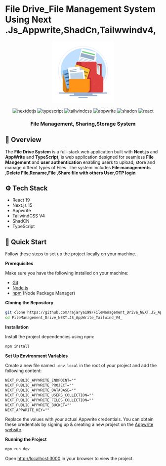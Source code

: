 #  File Drive_File Management System Using Next .Js_Appwrite,ShadCn,Tailwwindv4,
<p align="center">
  <img src="public/assets/images/file4.png" height="200" alt="Alt text" />
</p>
  <div align="center">
     <img src="https://img.shields.io/badge/-Next_JS-black?style=for-the-badge&logoColor=white&logo=nextdotjs&color=000000" alt="nextdotjs" />
    <img src="https://img.shields.io/badge/-TypeScript-black?style=for-the-badge&logoColor=white&logo=typescript&color=3178C6" alt="typescript" />
    <img src="https://img.shields.io/badge/-Tailwind_CSS-black?style=for-the-badge&logoColor=white&logo=tailwindcss&color=06B6D4" alt="tailwindcss" />
    <img src="https://img.shields.io/badge/-Appwrite-black?style=for-the-badge&logoColor=white&logo=appwrite&color=FD366E" alt="appwrite" />
      <img src="https://img.shields.io/badge/-shadcn-black?style=for-the-badge&logoColor=white&logo=shadcn&color=111111" alt="shadcn" />
  <img src="https://img.shields.io/badge/-React-black?style=for-the-badge&logoColor=white&logo=react&color=61DAFB" alt="react" />
  </div>
<h3 align="center">File Management, Sharing,Storage System</h3>




## 🌟 Overview
The **File Drive System** is a full-stack web application built with **Next.js** and  **AppWrite** and **TypeScript**, is web application designed for seamless **File Mangement** and **user authentication**  enabling users to upload, store and manage differnt types of Files. The system includes **File managements** ,**Delete File**,**Rename,File** ,**Share file with others User**,**OTP login**

## <a name="tech-stack">⚙️ Tech Stack</a>

- React 19
- Next.js 15
- Appwrite
- TailwindCSS V4
- ShadCN
- TypeScript
## <a name="quick-start">🤸 Quick Start</a>
Follow these steps to set up the project locally on your machine.

**Prerequisites**

Make sure you have the following installed on your machine:

- [Git](https://git-scm.com/)
- [Node.js](https://nodejs.org/en)
- [npm](https://www.npmjs.com/) (Node Package Manager)

**Cloning the Repository**

```bash
git clone https://github.com/rajarya199/FileManagement_Drive_NEXT.JS_AppWrite_Tailwind_V4_.git
cd FileManagement_Drive_NEXT.JS_AppWrite_Tailwind_V4_
```

**Installation**

Install the project dependencies using npm:

```bash
npm install
```

**Set Up Environment Variables**

Create a new file named `.env.local` in the root of your project and add the following content:

```env
NEXT_PUBLIC_APPWRITE_ENDPOINT=""
NEXT_PUBLIC_APPWRITE_PROJECT=""
NEXT_PUBLIC_APPWRITE_DATABASE=""
NEXT_PUBLIC_APPWRITE_USERS_COLLECTION=""
NEXT_PUBLIC_APPWRITE_FILES_COLLECTION=""
NEXT_PUBLIC_APPWRITE_BUCKET=""
NEXT_APPWRITE_KEY=""
```

Replace the values with your actual Appwrite credentials. You can obtain these credentials by signing up &
creating a new project on the [Appwrite website](https://appwrite.io/).

**Running the Project**

```bash
npm run dev
```

Open [http://localhost:3000](http://localhost:3000) in your browser to view the project.

